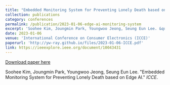 ```yaml
---
title: "Embedded Monitoring System for Preventing Lonely Death based on Edge AI"
collection: publications
category: conferences
permalink: /publication/2023-01-06-edge-ai-monitoring-system
excerpt: 'Soohee Kim, Joungmin Park, Youngwoo Jeong, Seung Eun Lee. &quot;Embedded Monitoring System for Preventing Lonely Death based on Edge AI.&quot; <i>ICCE</i>.'
date: 2023-01-06
venue: 'International Conference on Consumer Electronics (ICCE)'
paperurl: 'http://yw-ray.github.io/files/2023-01-06-ICCE.pdf'
link: https://ieeexplore.ieee.org/document/10043431
---
```


<a href='http://yw-ray.github.io/files/2023-01-06-ICCE.pdf'>Download paper here</a>

Soohee Kim, Joungmin Park, Youngwoo Jeong, Seung Eun Lee. &quot;Embedded Monitoring System for Preventing Lonely Death based on Edge AI.&quot; <i>ICCE</i>.
